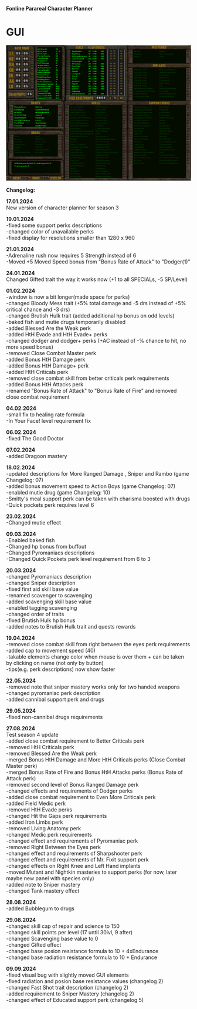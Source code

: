 **Fonline Parareal Character Planner**<br/>


# GUI
![screen](https://github.com/krysztok/Fonline-Parareal-Character-Planner-/blob/main/screenshot.png)


**Changelog:**

**17.01.2024**<br>
New version of character planner for season 3<br>

**19.01.2024**<br>
-fixed some support perks descriptions<br>
-changed color of unavailable perks <br>
-fixed display for resolutions smaller than 1280 x 960<br>

**21.01.2024**<br>
-Adrenaline rush now requires 5 Strength instead of 6<br>
-Moved +5 Moved Speed bonus from "Bonus Rate of Attack" to "Dodger(1)"<br>

**24.01.2024**<br>
Changed Gifted trait the way it works now (+1 to all SPECIALs, -5 SP/Level)<br>

**01.02.2024**<br>
-window is now a bit longer(made space for perks)<br>
-changed Bloody Mess trait (+5% total damage and -5 drs instead of +5% critical chance and -3 drs)<br>
-changed Brutish Hulk trait (added additional hp bonus on odd levels)<br>
-baked fish and mutie drugs temporarily disabled<br>
-added Blessed Are the Weak perk<br>
-added HtH Evade and HtH Evade+ perks<br>
-changed dodger and dodger+ perks (+AC instead of -% chance to hit, no more speed bonus)<br>
-removed Close Combat Master perk<br>
-added Bonus HtH Damage perk<br>
-added Bonus HtH Damage+ perk<br>
-added HtH Criticals perk<br>
-removed close combat skill from better criticals perk requirements<br>
-added Bonus HtH Attacks perk<br>
-renamed "Bonus Rate of Attack" to "Bonus Rate of Fire" and removed close combat requirement<br>

**04.02.2024**<br>
-small fix to healing rate formula<br>
-In Your Face! level requirement fix<br>

**06.02.2024**<br>
-fixed The Good Doctor<br>

**07.02.2024**<br>
-added Dragoon mastery<br>

**18.02.2024**<br>
-updated descriptions for More Ranged Damage , Sniper and Rambo (game Changelog: 07)<br>
-added bonus movement speed to Action Boys (game Changelog: 07)<br>
-enabled mutie drug (game Changelog: 10)<br>
-Smitty's meal support perk can be taken with charisma boosted with drugs<br>
-Quick pockets perk requires level 6 <br>

**23.02.2024**<br>
-Changed mutie effect <br>

**09.03.2024**<br>
-Enabled baked fish <br>
-Changed hp bonus from buffout <br>
-Changed Pyromaniacs descriptions <br>
-Changed Quick Pockets perk level requirement from 6 to 3 <br>

**20.03.2024**<br>
-changed Pyromaniacs description <br>
-changed Sniper description <br>
-fixed first aid skill base value <br>
-renamed scavenger to scavenging <br>
-added scavenging skill base value <br>
-enabled tagging scavenging <br>
-changed order of traits <br>
-fixed Brutish Hulk hp bonus <br>
-added notes to Brutish Hulk trait and quests rewards <br>

**19.04.2024**<br>
-removed close combat skill from right between the eyes perk requirements<br>
-added cap to movement speed (40)<br>
-takable elements change color when mouse is over them + can be taken by clicking on name (not only by button)<br>
-tips(e.g. perk descriptions) now show faster <br>

**22.05.2024**<br>
-removed note that sniper mastery works only for two handed weapons <br>
-changed pyromaniac perk description <br>
-added cannibal support perk and drugs <br>

**29.05.2024**<br>
-fixed non-cannibal drugs requirements <br>

**27.08.2024**<br>
Test season 4 update <br>
-added close combat requirement to Better Criticals perk<br>
-removed HtH Criticals perk<br>
-removed Blessed Are the Weak perk<br>
-merged Bonus HtH Damage and More HtH Criticals perks (Close Combat Master perk)<br>
-merged Bonus Rate of Fire and Bonus HtH Attacks perks (Bonus Rate of Attack perk)<br>
-removed second level of Bonus Ranged Damage perk<br>
-changed effects and requirements of Dodger perks<br>
-added close combat requirement to Even More Criticals perk<br>
-added Field Medic perk<br>
-removed HtH Evade perks<br>
-changed Hit the Gaps perk requirements<br>
-added Iron Limbs perk<br>
-removed Living Anatomy perk<br>
-changed Medic perk requirements<br>
-changed effect and requirements of Pyromaniac perk <br>
-removed Right Between the Eyes perk<br>
-changed effect and requirements of Sharpshooter perk <br>
-changed effect and requirements of Mr. Fixit support perk <br>
-changed effects on Right Knee and Left Hand implants<br>
-moved Mutant and Nightkin masteries to support perks (for now, later maybe new panel with species only)<br>
-added note to Sniper mastery<br>
-changed Tank mastery effect<br>

**28.08.2024**<br>
-added Bubblegum to drugs <br>

**29.08.2024**<br>
-changed skill cap of repair and science to 150 <br>
-changed skill points per level (17 until 30lvl, 9 after) <br>
-changed Scavenging base value to 0 <br>
-changed Gifted effect <br>
-changed base posion resistance formula to 10 + 4xEndurance <br>
-changed base radiation resistance formula to 10 + Endurance <br>

**09.09.2024**<br>
-fixed visual bug with slightly moved GUI elements <br>
-fixed radiation and posion base resistance values (changelog 2) <br>
-changed Fast Shot trait description (changelog 2) <br>
-added requirement to Sniper Mastery (changelog 2) <br>
-changed effect of Educated support perk (changelog 5) <br>